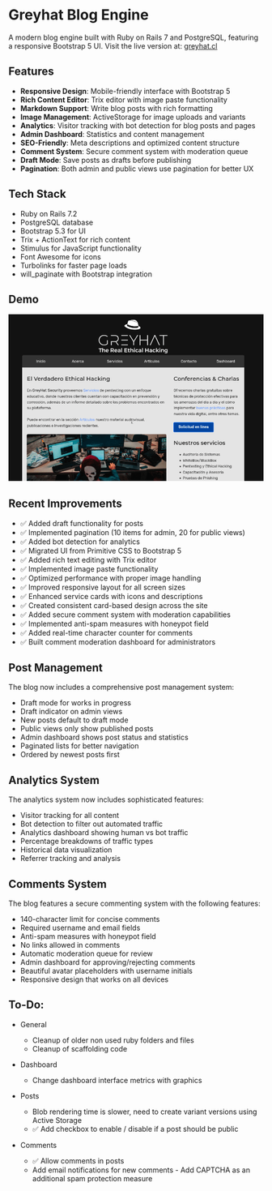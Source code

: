 # Greyhat Blog Engine

A modern blog engine built with Ruby on Rails 7 and PostgreSQL, featuring a responsive Bootstrap 5 UI. Visit the live version at: [greyhat.cl](http://www.greyhat.cl)

## Features

- **Responsive Design**: Mobile-friendly interface with Bootstrap 5
- **Rich Content Editor**: Trix editor with image paste functionality
- **Markdown Support**: Write blog posts with rich formatting
- **Image Management**: ActiveStorage for image uploads and variants
- **Analytics**: Visitor tracking with bot detection for blog posts and pages
- **Admin Dashboard**: Statistics and content management
- **SEO-Friendly**: Meta descriptions and optimized content structure
- **Comment System**: Secure comment system with moderation queue
- **Draft Mode**: Save posts as drafts before publishing
- **Pagination**: Both admin and public views use pagination for better UX

## Tech Stack

- Ruby on Rails 7.2
- PostgreSQL database
- Bootstrap 5.3 for UI
- Trix + ActionText for rich content
- Stimulus for JavaScript functionality
- Font Awesome for icons
- Turbolinks for faster page loads
- will_paginate with Bootstrap integration

## Demo

![Greyhat Demo](greyhat.gif)

## Recent Improvements

- ✅ Added draft functionality for posts
- ✅ Implemented pagination (10 items for admin, 20 for public views)
- ✅ Added bot detection for analytics
- ✅ Migrated UI from Primitive CSS to Bootstrap 5
- ✅ Added rich text editing with Trix editor
- ✅ Implemented image paste functionality
- ✅ Optimized performance with proper image handling
- ✅ Improved responsive layout for all screen sizes
- ✅ Enhanced service cards with icons and descriptions
- ✅ Created consistent card-based design across the site
- ✅ Added secure comment system with moderation capabilities
- ✅ Implemented anti-spam measures with honeypot field
- ✅ Added real-time character counter for comments
- ✅ Built comment moderation dashboard for administrators

## Post Management

The blog now includes a comprehensive post management system:

- Draft mode for works in progress
- Draft indicator on admin views
- New posts default to draft mode
- Public views only show published posts
- Admin dashboard shows post status and statistics
- Paginated lists for better navigation
- Ordered by newest posts first

## Analytics System

The analytics system now includes sophisticated features:

- Visitor tracking for all content
- Bot detection to filter out automated traffic
- Analytics dashboard showing human vs bot traffic
- Percentage breakdowns of traffic types
- Historical data visualization
- Referrer tracking and analysis

## Comments System

The blog features a secure commenting system with the following features:

- 140-character limit for concise comments
- Required username and email fields
- Anti-spam measures with honeypot field
- No links allowed in comments
- Automatic moderation queue for review
- Admin dashboard for approving/rejecting comments
- Beautiful avatar placeholders with username initials
- Responsive design that works on all devices

## To-Do:

- General
  - Cleanup of older non used ruby folders and files
  - Cleanup of scaffolding code

- Dashboard
  - Change dashboard interface metrics with graphics

- Posts
  - Blob rendering time is slower, need to create variant versions using Active Storage
  - ✅ Add checkbox to enable / disable if a post should be public

- Comments
  - ✅ Allow comments in posts
  - Add email notifications for new comments  - Add CAPTCHA as an additional spam protection measure
